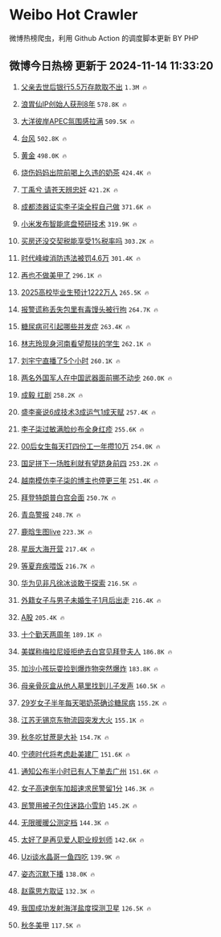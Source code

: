 # Weibo Hot Crawler 



微博热榜爬虫，利用 Github Action 的调度脚本更新 BY PHP 


## 微博今日热榜 更新于 2024-11-14 11:33:20 
1. [父亲去世后银行5.5万存款取不出](https://s.weibo.com/weibo?q=%23%E7%88%B6%E4%BA%B2%E5%8E%BB%E4%B8%96%E5%90%8E%E9%93%B6%E8%A1%8C5.5%E4%B8%87%E5%AD%98%E6%AC%BE%E5%8F%96%E4%B8%8D%E5%87%BA%23&t=31&band_rank=1&Refer=top) `1.3M 🔥` 

1. [浪胃仙IP创始人获刑8年](https://s.weibo.com/weibo?q=%23%E6%B5%AA%E8%83%83%E4%BB%99IP%E5%88%9B%E5%A7%8B%E4%BA%BA%E8%8E%B7%E5%88%918%E5%B9%B4%23&t=31&band_rank=2&Refer=top) `578.8K 🔥` 

1. [大洋彼岸APEC氛围感拉满](https://s.weibo.com/weibo?q=%23%E5%A4%A7%E6%B4%8B%E5%BD%BC%E5%B2%B8APEC%E6%B0%9B%E5%9B%B4%E6%84%9F%E6%8B%89%E6%BB%A1%23&t=31&band_rank=3&Refer=top) `509.5K 🔥` 

1. [台风](https://s.weibo.com/weibo?q=%E5%8F%B0%E9%A3%8E&t=31&band_rank=4&Refer=top) `502.8K 🔥` 

1. [黄金](https://s.weibo.com/weibo?q=%E9%BB%84%E9%87%91&t=31&band_rank=5&Refer=top) `498.0K 🔥` 

1. [烧伤妈妈出院前喝上久违的奶茶](https://s.weibo.com/weibo?q=%23%E7%83%A7%E4%BC%A4%E5%A6%88%E5%A6%88%E5%87%BA%E9%99%A2%E5%89%8D%E5%96%9D%E4%B8%8A%E4%B9%85%E8%BF%9D%E7%9A%84%E5%A5%B6%E8%8C%B6%23&t=31&band_rank=6&Refer=top) `424.4K 🔥` 

1. [丁禹兮 请苍天辨忠奸](https://s.weibo.com/weibo?q=%E4%B8%81%E7%A6%B9%E5%85%AE%20%E8%AF%B7%E8%8B%8D%E5%A4%A9%E8%BE%A8%E5%BF%A0%E5%A5%B8&t=31&band_rank=7&Refer=top) `421.2K 🔥` 

1. [成都漆器证实李子柒全程自己做](https://s.weibo.com/weibo?q=%23%E6%88%90%E9%83%BD%E6%BC%86%E5%99%A8%E8%AF%81%E5%AE%9E%E6%9D%8E%E5%AD%90%E6%9F%92%E5%85%A8%E7%A8%8B%E8%87%AA%E5%B7%B1%E5%81%9A%23&t=31&band_rank=8&Refer=top) `371.6K 🔥` 

1. [小米发布智能底盘预研技术](https://s.weibo.com/weibo?q=%23%E5%B0%8F%E7%B1%B3%E5%8F%91%E5%B8%83%E6%99%BA%E8%83%BD%E5%BA%95%E7%9B%98%E9%A2%84%E7%A0%94%E6%8A%80%E6%9C%AF%23&t=31&band_rank=9&Refer=top) `319.9K 🔥` 

1. [买房还没交契税能享受1%税率吗](https://s.weibo.com/weibo?q=%23%E4%B9%B0%E6%88%BF%E8%BF%98%E6%B2%A1%E4%BA%A4%E5%A5%91%E7%A8%8E%E8%83%BD%E4%BA%AB%E5%8F%971%25%E7%A8%8E%E7%8E%87%E5%90%97%23&t=31&band_rank=10&Refer=top) `303.2K 🔥` 

1. [时代峰峻消防违法被罚4.6万](https://s.weibo.com/weibo?q=%23%E6%97%B6%E4%BB%A3%E5%B3%B0%E5%B3%BB%E6%B6%88%E9%98%B2%E8%BF%9D%E6%B3%95%E8%A2%AB%E7%BD%9A4.6%E4%B8%87%23&t=31&band_rank=11&Refer=top) `301.4K 🔥` 

1. [再也不做美甲了](https://s.weibo.com/weibo?q=%E5%86%8D%E4%B9%9F%E4%B8%8D%E5%81%9A%E7%BE%8E%E7%94%B2%E4%BA%86&t=31&band_rank=12&Refer=top) `296.1K 🔥` 

1. [2025高校毕业生预计1222万人](https://s.weibo.com/weibo?q=%232025%E9%AB%98%E6%A0%A1%E6%AF%95%E4%B8%9A%E7%94%9F%E9%A2%84%E8%AE%A11222%E4%B8%87%E4%BA%BA%23&t=31&band_rank=13&Refer=top) `265.5K 🔥` 

1. [报警谎称丢失包里有毒馒头被行拘](https://s.weibo.com/weibo?q=%23%E6%8A%A5%E8%AD%A6%E8%B0%8E%E7%A7%B0%E4%B8%A2%E5%A4%B1%E5%8C%85%E9%87%8C%E6%9C%89%E6%AF%92%E9%A6%92%E5%A4%B4%E8%A2%AB%E8%A1%8C%E6%8B%98%23&t=31&band_rank=14&Refer=top) `264.7K 🔥` 

1. [糖尿病可引起哪些并发症](https://s.weibo.com/weibo?q=%23%E7%B3%96%E5%B0%BF%E7%97%85%E5%8F%AF%E5%BC%95%E8%B5%B7%E5%93%AA%E4%BA%9B%E5%B9%B6%E5%8F%91%E7%97%87%23&t=31&band_rank=15&Refer=top) `263.4K 🔥` 

1. [林志玲现身河南看望帮扶的学生](https://s.weibo.com/weibo?q=%23%E6%9E%97%E5%BF%97%E7%8E%B2%E7%8E%B0%E8%BA%AB%E6%B2%B3%E5%8D%97%E7%9C%8B%E6%9C%9B%E5%B8%AE%E6%89%B6%E7%9A%84%E5%AD%A6%E7%94%9F%23&t=31&band_rank=16&Refer=top) `262.1K 🔥` 

1. [刘宇宁直播了5个小时](https://s.weibo.com/weibo?q=%E5%88%98%E5%AE%87%E5%AE%81%E7%9B%B4%E6%92%AD%E4%BA%865%E4%B8%AA%E5%B0%8F%E6%97%B6&t=31&band_rank=17&Refer=top) `260.1K 🔥` 

1. [两名外国军人在中国武器面前挪不动步](https://s.weibo.com/weibo?q=%23%E4%B8%A4%E5%90%8D%E5%A4%96%E5%9B%BD%E5%86%9B%E4%BA%BA%E5%9C%A8%E4%B8%AD%E5%9B%BD%E6%AD%A6%E5%99%A8%E9%9D%A2%E5%89%8D%E6%8C%AA%E4%B8%8D%E5%8A%A8%E6%AD%A5%23&t=31&band_rank=18&Refer=top) `260.0K 🔥` 

1. [成毅 扛剧](https://s.weibo.com/weibo?q=%E6%88%90%E6%AF%85%20%E6%89%9B%E5%89%A7&t=31&band_rank=19&Refer=top) `258.2K 🔥` 

1. [盛李豪说6成技术3成运气1成天赋](https://s.weibo.com/weibo?q=%23%E7%9B%9B%E6%9D%8E%E8%B1%AA%E8%AF%B46%E6%88%90%E6%8A%80%E6%9C%AF3%E6%88%90%E8%BF%90%E6%B0%941%E6%88%90%E5%A4%A9%E8%B5%8B%23&t=31&band_rank=20&Refer=top) `257.4K 🔥` 

1. [李子柒过敏满脸纱布全身红疹](https://s.weibo.com/weibo?q=%23%E6%9D%8E%E5%AD%90%E6%9F%92%E8%BF%87%E6%95%8F%E6%BB%A1%E8%84%B8%E7%BA%B1%E5%B8%83%E5%85%A8%E8%BA%AB%E7%BA%A2%E7%96%B9%23&t=31&band_rank=21&Refer=top) `255.6K 🔥` 

1. [00后女生每天打四份工一年攒10万](https://s.weibo.com/weibo?q=%2300%E5%90%8E%E5%A5%B3%E7%94%9F%E6%AF%8F%E5%A4%A9%E6%89%93%E5%9B%9B%E4%BB%BD%E5%B7%A5%E4%B8%80%E5%B9%B4%E6%94%9210%E4%B8%87%23&t=31&band_rank=22&Refer=top) `254.0K 🔥` 

1. [国足拼下一场胜利就有望跻身前四](https://s.weibo.com/weibo?q=%23%E5%9B%BD%E8%B6%B3%E6%8B%BC%E4%B8%8B%E4%B8%80%E5%9C%BA%E8%83%9C%E5%88%A9%E5%B0%B1%E6%9C%89%E6%9C%9B%E8%B7%BB%E8%BA%AB%E5%89%8D%E5%9B%9B%23&t=31&band_rank=23&Refer=top) `253.2K 🔥` 

1. [越南模仿李子柒的博主也停更三年](https://s.weibo.com/weibo?q=%23%E8%B6%8A%E5%8D%97%E6%A8%A1%E4%BB%BF%E6%9D%8E%E5%AD%90%E6%9F%92%E7%9A%84%E5%8D%9A%E4%B8%BB%E4%B9%9F%E5%81%9C%E6%9B%B4%E4%B8%89%E5%B9%B4%23&t=31&band_rank=24&Refer=top) `251.4K 🔥` 

1. [拜登特朗普白宫会面](https://s.weibo.com/weibo?q=%23%E6%8B%9C%E7%99%BB%E7%89%B9%E6%9C%97%E6%99%AE%E7%99%BD%E5%AE%AB%E4%BC%9A%E9%9D%A2%23&t=31&band_rank=25&Refer=top) `250.7K 🔥` 

1. [青岛警报](https://s.weibo.com/weibo?q=%E9%9D%92%E5%B2%9B%E8%AD%A6%E6%8A%A5&t=31&band_rank=26&Refer=top) `248.7K 🔥` 

1. [鹿晗生图live](https://s.weibo.com/weibo?q=%23%E9%B9%BF%E6%99%97%E7%94%9F%E5%9B%BElive%23&t=31&band_rank=27&Refer=top) `223.3K 🔥` 

1. [星辰大海开营](https://s.weibo.com/weibo?q=%E6%98%9F%E8%BE%B0%E5%A4%A7%E6%B5%B7%E5%BC%80%E8%90%A5&t=31&band_rank=28&Refer=top) `217.4K 🔥` 

1. [等夏弃疾喂饭](https://s.weibo.com/weibo?q=%E7%AD%89%E5%A4%8F%E5%BC%83%E7%96%BE%E5%96%82%E9%A5%AD&t=31&band_rank=29&Refer=top) `216.7K 🔥` 

1. [华为见非凡徐冰谈敢于探索](https://s.weibo.com/weibo?q=%23%E5%8D%8E%E4%B8%BA%E8%A7%81%E9%9D%9E%E5%87%A1%E5%BE%90%E5%86%B0%E8%B0%88%E6%95%A2%E4%BA%8E%E6%8E%A2%E7%B4%A2%23&t=31&band_rank=30&Refer=top) `216.5K 🔥` 

1. [外籍女子与男子未婚生子1月后出走](https://s.weibo.com/weibo?q=%23%E5%A4%96%E7%B1%8D%E5%A5%B3%E5%AD%90%E4%B8%8E%E7%94%B7%E5%AD%90%E6%9C%AA%E5%A9%9A%E7%94%9F%E5%AD%901%E6%9C%88%E5%90%8E%E5%87%BA%E8%B5%B0%23&t=31&band_rank=31&Refer=top) `216.4K 🔥` 

1. [A股](https://s.weibo.com/weibo?q=A%E8%82%A1&t=31&band_rank=32&Refer=top) `205.4K 🔥` 

1. [十个勤天两周年](https://s.weibo.com/weibo?q=%E5%8D%81%E4%B8%AA%E5%8B%A4%E5%A4%A9%E4%B8%A4%E5%91%A8%E5%B9%B4&t=31&band_rank=33&Refer=top) `189.1K 🔥` 

1. [美媒称梅拉尼娅拒绝去白宫见拜登夫人](https://s.weibo.com/weibo?q=%23%E7%BE%8E%E5%AA%92%E7%A7%B0%E6%A2%85%E6%8B%89%E5%B0%BC%E5%A8%85%E6%8B%92%E7%BB%9D%E5%8E%BB%E7%99%BD%E5%AE%AB%E8%A7%81%E6%8B%9C%E7%99%BB%E5%A4%AB%E4%BA%BA%23&t=31&band_rank=34&Refer=top) `186.8K 🔥` 

1. [加沙小孩玩耍捡到爆炸物突然爆炸](https://s.weibo.com/weibo?q=%23%E5%8A%A0%E6%B2%99%E5%B0%8F%E5%AD%A9%E7%8E%A9%E8%80%8D%E6%8D%A1%E5%88%B0%E7%88%86%E7%82%B8%E7%89%A9%E7%AA%81%E7%84%B6%E7%88%86%E7%82%B8%23&t=31&band_rank=35&Refer=top) `183.8K 🔥` 

1. [母亲骨灰盒从他人墓里找到儿子发声](https://s.weibo.com/weibo?q=%23%E6%AF%8D%E4%BA%B2%E9%AA%A8%E7%81%B0%E7%9B%92%E4%BB%8E%E4%BB%96%E4%BA%BA%E5%A2%93%E9%87%8C%E6%89%BE%E5%88%B0%E5%84%BF%E5%AD%90%E5%8F%91%E5%A3%B0%23&t=31&band_rank=36&Refer=top) `160.5K 🔥` 

1. [29岁女子半年每天喝奶茶确诊糖尿病](https://s.weibo.com/weibo?q=%2329%E5%B2%81%E5%A5%B3%E5%AD%90%E5%8D%8A%E5%B9%B4%E6%AF%8F%E5%A4%A9%E5%96%9D%E5%A5%B6%E8%8C%B6%E7%A1%AE%E8%AF%8A%E7%B3%96%E5%B0%BF%E7%97%85%23&t=31&band_rank=37&Refer=top) `155.2K 🔥` 

1. [江苏无锡京东物流园突发大火](https://s.weibo.com/weibo?q=%23%E6%B1%9F%E8%8B%8F%E6%97%A0%E9%94%A1%E4%BA%AC%E4%B8%9C%E7%89%A9%E6%B5%81%E5%9B%AD%E7%AA%81%E5%8F%91%E5%A4%A7%E7%81%AB%23&t=31&band_rank=38&Refer=top) `155.1K 🔥` 

1. [秋冬吃甘蔗是大补](https://s.weibo.com/weibo?q=%E7%A7%8B%E5%86%AC%E5%90%83%E7%94%98%E8%94%97%E6%98%AF%E5%A4%A7%E8%A1%A5&t=31&band_rank=39&Refer=top) `154.7K 🔥` 

1. [宁德时代将考虑赴美建厂](https://s.weibo.com/weibo?q=%23%E5%AE%81%E5%BE%B7%E6%97%B6%E4%BB%A3%E5%B0%86%E8%80%83%E8%99%91%E8%B5%B4%E7%BE%8E%E5%BB%BA%E5%8E%82%23&t=31&band_rank=40&Refer=top) `151.6K 🔥` 

1. [通知公布半小时已有人下单去广州](https://s.weibo.com/weibo?q=%23%E9%80%9A%E7%9F%A5%E5%85%AC%E5%B8%83%E5%8D%8A%E5%B0%8F%E6%97%B6%E5%B7%B2%E6%9C%89%E4%BA%BA%E4%B8%8B%E5%8D%95%E5%8E%BB%E5%B9%BF%E5%B7%9E%23&t=31&band_rank=41&Refer=top) `151.6K 🔥` 

1. [女子高速倒车加超速求民警留1分](https://s.weibo.com/weibo?q=%23%E5%A5%B3%E5%AD%90%E9%AB%98%E9%80%9F%E5%80%92%E8%BD%A6%E5%8A%A0%E8%B6%85%E9%80%9F%E6%B1%82%E6%B0%91%E8%AD%A6%E7%95%991%E5%88%86%23&t=31&band_rank=42&Refer=top) `146.3K 🔥` 

1. [民警用被子包住迷路小雪豹](https://s.weibo.com/weibo?q=%23%E6%B0%91%E8%AD%A6%E7%94%A8%E8%A2%AB%E5%AD%90%E5%8C%85%E4%BD%8F%E8%BF%B7%E8%B7%AF%E5%B0%8F%E9%9B%AA%E8%B1%B9%23&t=31&band_rank=43&Refer=top) `145.2K 🔥` 

1. [无限暖暖公测定档](https://s.weibo.com/weibo?q=%23%E6%97%A0%E9%99%90%E6%9A%96%E6%9A%96%E5%85%AC%E6%B5%8B%E5%AE%9A%E6%A1%A3%23&t=31&band_rank=44&Refer=top) `144.3K 🔥` 

1. [太好了是再见爱人职业规划师](https://s.weibo.com/weibo?q=%E5%A4%AA%E5%A5%BD%E4%BA%86%E6%98%AF%E5%86%8D%E8%A7%81%E7%88%B1%E4%BA%BA%E8%81%8C%E4%B8%9A%E8%A7%84%E5%88%92%E5%B8%88&t=31&band_rank=45&Refer=top) `142.6K 🔥` 

1. [Uzi谈水晶哥一鱼四吃](https://s.weibo.com/weibo?q=%23Uzi%E8%B0%88%E6%B0%B4%E6%99%B6%E5%93%A5%E4%B8%80%E9%B1%BC%E5%9B%9B%E5%90%83%23&t=31&band_rank=46&Refer=top) `139.9K 🔥` 

1. [姿态沉默下播](https://s.weibo.com/weibo?q=%23%E5%A7%BF%E6%80%81%E6%B2%89%E9%BB%98%E4%B8%8B%E6%92%AD%23&t=31&band_rank=47&Refer=top) `138.0K 🔥` 

1. [赵露思方取证](https://s.weibo.com/weibo?q=%23%E8%B5%B5%E9%9C%B2%E6%80%9D%E6%96%B9%E5%8F%96%E8%AF%81%23&t=31&band_rank=48&Refer=top) `132.3K 🔥` 

1. [我国成功发射海洋盐度探测卫星](https://s.weibo.com/weibo?q=%23%E6%88%91%E5%9B%BD%E6%88%90%E5%8A%9F%E5%8F%91%E5%B0%84%E6%B5%B7%E6%B4%8B%E7%9B%90%E5%BA%A6%E6%8E%A2%E6%B5%8B%E5%8D%AB%E6%98%9F%23&t=31&band_rank=49&Refer=top) `126.5K 🔥` 

1. [秋冬美甲](https://s.weibo.com/weibo?q=%E7%A7%8B%E5%86%AC%E7%BE%8E%E7%94%B2&t=31&band_rank=50&Refer=top) `117.5K 🔥` 

